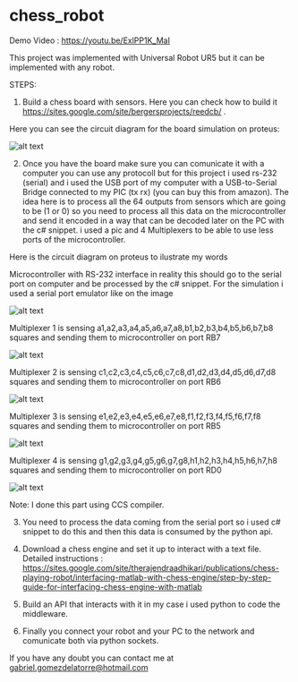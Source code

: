 # chess_robot


Demo Video : https://youtu.be/ExlPP1K_MaI

This project was implemented with Universal Robot UR5 but it can be implemented with any robot.

STEPS:

1) Build a chess board with sensors. Here you can check how to build it https://sites.google.com/site/bergersprojects/reedcb/ .

Here you can see the circuit diagram for the board simulation on proteus:

![alt text](https://github.com/gabrielggg/chess_robot/blob/master/img/sensory_board.png)

2) Once you have the board make sure you can comunicate it with a computer you can use any protocoll but for this project i used rs-232 (serial) and i used the USB port of my computer with a USB-to-Serial Bridge connected to my PIC (tx rx) (you can buy this from amazon).
The idea here is to process all the 64 outputs from sensors which are going to be (1 or 0) so you need to process all this data on the microcontroller and send it encoded in a way that can be decoded later on the PC with the c# snippet. i used a pic and 4 Multiplexers to be able to use less ports of the microcontroller. 

Here is the circuit diagram on proteus to ilustrate my words

Microcontroller with RS-232 interface in reality this should go to the serial port on computer and be processed by the c# snippet.
For the simulation i used a serial port emulator like on the image

![alt text](https://github.com/gabrielggg/chess_robot/blob/master/img/microcontroller.png)

Multiplexer 1 is sensing a1,a2,a3,a4,a5,a6,a7,a8,b1,b2,b3,b4,b5,b6,b7,b8 squares and sending them to microcontroller on port RB7

![alt text](https://github.com/gabrielggg/chess_robot/blob/master/img/mux1.png)

Multiplexer 2 is sensing c1,c2,c3,c4,c5,c6,c7,c8,d1,d2,d3,d4,d5,d6,d7,d8 squares and sending them to microcontroller on port RB6

![alt text](https://github.com/gabrielggg/chess_robot/blob/master/img/mux2.png)

Multiplexer 3 is sensing e1,e2,e3,e4,e5,e6,e7,e8,f1,f2,f3,f4,f5,f6,f7,f8 squares and sending them to microcontroller on port RB5

![alt text](https://github.com/gabrielggg/chess_robot/blob/master/img/mux3.png)

Multiplexer 4 is sensing g1,g2,g3,g4,g5,g6,g7,g8,h1,h2,h3,h4,h5,h6,h7,h8 squares and sending them to microcontroller on port RD0

![alt text](https://github.com/gabrielggg/chess_robot/blob/master/img/mux4.png)

Note: I done this part using CCS compiler.

3) You need to process the data coming from the serial port so i used c# snippet to do this and then this data is consumed by the python api.

4) Download a chess engine and set it up to interact with a text file. Detailed instructions : https://sites.google.com/site/therajendraadhikari/publications/chess-playing-robot/interfacing-matlab-with-chess-engine/step-by-step-guide-for-interfacing-chess-engine-with-matlab

5) Build an API that interacts with it in my case i used python to code the middleware.

6) Finally you connect your robot and your PC to the network and comunicate both via python sockets.

If you have any doubt you can contact me at gabriel.gomezdelatorre@hotmail.com





  
  
